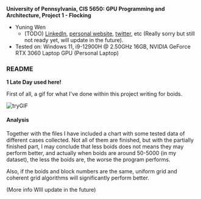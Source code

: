 **University of Pennsylvania, CIS 5650: GPU Programming and Architecture,
Project 1 - Flocking**

* Yuning Wen
  * (TODO) [LinkedIn](), [personal website](), [twitter](), etc (Really sorry but still not ready yet, will update in the future).
* Tested on: Windows 11, i9-12900H @ 2.50GHz 16GB, NVIDIA GeForce RTX 3060 Laptop GPU (Personal Laptop)

### README

**1 Late Day used here!**

First of all, a gif for what I've done within this project writing for boids.

![tryGIF](./images/runtime%20boids.gif)

#### Analysis

Together with the files I have included a chart with some tested data of different cases collected. Not all of them are finished, but with the partially finished part, I may conclude that less boids does not means they may perform better, and actually when boids are around 50-5000 (in my dataset), the less the boids are, the worse the program performs. 

Also, if the boids and block numbers are the same, uniform grid and coherent grid algorithms will significantly perform better.

(More info WIll update in the future)

